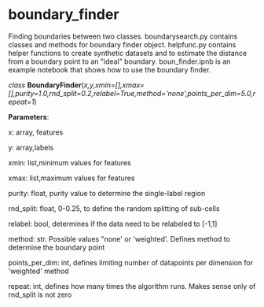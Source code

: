 # boundary_finder
Finding boundaries between two classes.
boundarysearch.py  contains classes  and methods for boundary finder object.
helpfunc.py contains helper functions to create synthetic datasets and to estimate the distance from a boundary point to an "ideal" boundary.
boun_finder.ipnb is an example notebook that shows how to use the boundary finder.

*class* **BoundaryFinder**(*x,y,xmin=[],xmax=[],purity=1.0,rnd_split=0.2,relabel=True,method='none',points_per_dim=5.0,repeat=1*)

**Parameters**: 

  x: array, features 
  
  y: array,labels
  
  xmin: list,minimum values for features
  
  xmax: list,maximum values for features
  
  purity: float, purity value to determine the single-label region
  
  rnd_split: float, 0-0.25, to define the random splitting of sub-cells
  
  relabel: bool, determines if the data need to be relabeled  to [-1,1]
  
  method: str. Possible values "none' or 'weighted'. Defines method to determine the boundary point
  
  points_per_dim: int, defines limiting number of datapoints per dimension for 'weighted' method
  
  repeat: int, defines how many times the algorithm runs. Makes sense only of rnd_split is not zero
  
  



